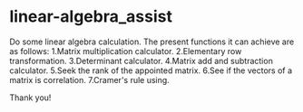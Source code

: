 # linear-algebra_assist
Do some linear algebra calculation.
The present functions it can achieve are as follows:
	1.Matrix multiplication calculator.
	2.Elementary row transformation.
	3.Determinant calculator.
	4.Matrix add and subtraction calculator.
	5.Seek the rank of the appointed matrix.
	6.See if the vectors of a matrix is correlation.
	7.Cramer's rule using.

Thank you!
